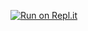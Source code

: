 [![Run on Repl.it](https://repl.it/badge/github/UVUCSJenson/narrowing.git)](https://repl.it/github/UVUCSJenson/narrowing.git)